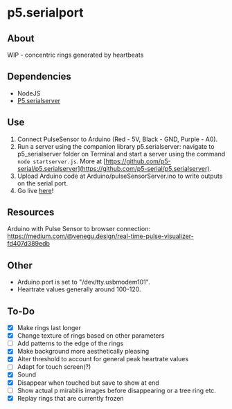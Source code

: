 # p5.serialport

## About

WIP - concentric rings generated by heartbeats

## Dependencies
- NodeJS
- [P5.serialserver](https://github.com/p5-serial/p5.serialserver)

## Use

1. Connect PulseSensor to Arduino (Red - 5V, Black - GND, Purple - A0).
2. Run a server using the companion library p5.serialserver: navigate to p5_serialserver folder on Terminal and start a server using the command `node startserver.js`. 
More at [https://github.com/p5-serial/p5.serialserver](https://github.com/p5-serial/p5.serialserver). 
3. Upload Arduino code at Arduino/pulseSensorServer.ino to write outputs on the serial port.
4. Go live [here](http://127.0.0.1:5500)! 

## Resources
Arduino with Pulse Sensor to browser connection: 
https://medium.com/@venegu.design/real-time-pulse-visualizer-fd407d389edb

## Other
- Arduino port is set to "/dev/tty.usbmodem101". 
- Heartrate values generally around 100-120. 

## To-Do
- [x] Make rings last longer
- [x] Change texture of rings based on other parameters
- [ ] Add patterns to the edge of the rings 
- [x] Make background more aesthetically pleasing
- [x] Alter threshold to account for general peak heartrate values 
- [ ] Adapt for touch screen(?)
- [x] Sound
- [x] Disappear when touched but save to show at end 
- [ ] Show actual p mirabilis images before disappearing or a tree ring etc. 
- [x] Replay rings that are currently frozen